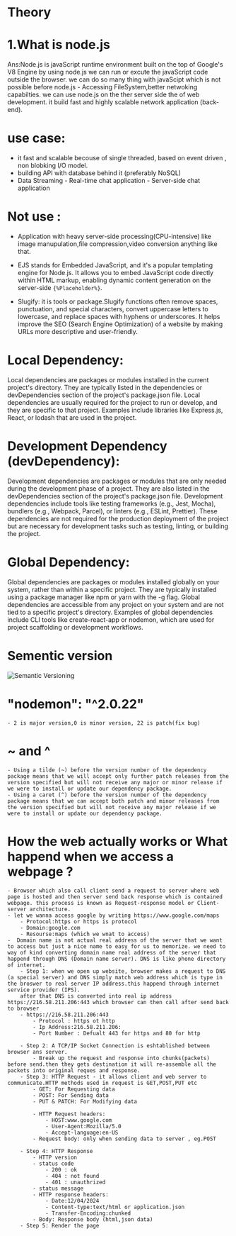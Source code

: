 # Theory

# 1.What is node.js

Ans:Node.js is javaScript runtime environment built on the top of Google's V8 Engine by using node.js we can run or excute the javaScript code outside the browser.
we can do so many thing with javaScipt which is not possible before node.js - Accessing FileSystem,better netwoking capabilties.
we can use node.js on the ther server side the of web development. it build fast and highly scalable network application (back-end).

# use case:

- it fast and scalable becouse of single threaded, based on event driven , non blobking I/O model.
- building API with database behind it (preferably NoSQL)
- Data Streaming - Real-time chat application - Server-side chat application

# Not use :

- Application with heavy server-side processing(CPU-intensive) like image manupulation,file compression,video conversion anything like that.

- EJS stands for Embedded JavaScript, and it's a popular templating engine for Node.js. It allows you to embed JavaScript code directly within HTML markup, enabling dynamic content generation on the server-side `{%Placeholder%}`.

- Slugify: it is tools or package.Slugify functions often remove spaces, punctuation, and special characters, convert uppercase letters to lowercase, and replace spaces with hyphens or underscores. It helps improve the SEO (Search Engine Optimization) of a website by making URLs more descriptive and user-friendly.

# Local Dependency:

Local dependencies are packages or modules installed in the current project's directory.
They are typically listed in the dependencies or devDependencies section of the project's package.json file.
Local dependencies are usually required for the project to run or develop, and they are specific to that project.
Examples include libraries like Express.js, React, or lodash that are used in the project.

# Development Dependency (devDependency):

Development dependencies are packages or modules that are only needed during the development phase of a project.
They are also listed in the devDependencies section of the project's package.json file.
Development dependencies include tools like testing frameworks (e.g., Jest, Mocha), bundlers (e.g., Webpack, Parcel), or linters (e.g., ESLint, Prettier).
These dependencies are not required for the production deployment of the project but are necessary for development tasks such as testing, linting, or building the project.

# Global Dependency:

Global dependencies are packages or modules installed globally on your system, rather than within a specific project.
They are typically installed using a package manager like npm or yarn with the -g flag.
Global dependencies are accessible from any project on your system and are not tied to a specific project's directory.
Examples of global dependencies include CLI tools like create-react-app or nodemon, which are used for project scaffolding or development workflows.

# Sementic version

![Semantic Versioning](https://codeforgeek.com/wp-content/uploads/2023/03/major-minor-patch-semantic-versioning.jpg)

# "nodemon": "^2.0.22"

    - 2 is major version,0 is minor version, 22 is patch(fix bug)

# ~ and ^

    - Using a tilde (~) before the version number of the dependency package means that we will accept only further patch releases from the version specified but will not receive any major or minor release if we were to install or update our dependency package.
    - Using a caret (^) before the version number of the dependency package means that we can accept both patch and minor releases from the version specified but will not receive any major release if we were to install or update our dependency package.

# How the web actually works or What happend when we access a webpage ?
    - Browser which also call client send a request to server where web page is hosted and then server send back response which is contained webpage. this process is known as Request-response model or Client-server architecture.
    - let we wanna access google by writing https://www.google.com/maps
        - Protocol:https or https is protocol
        - Domain:google.com
        - Resourse:maps (which we wnat to access)
    -  Domain name is not actual real address of the server that we want to access but just a nice name to easy for us to memorize. we need to way of kind converting domain name real address of the server that happend through DNS (Domain name server). DNS is like phone directory of internet.
        - Step 1: when we open up website, browser makes a request to DNS (a special server) and DNS simply match web address which is type in the broswer to real server IP address.this happend through internet service provider (IPS).
        after that DNS is converted into real ip address https://216.58.211.206:443 which browser can then call after send back to browser
        - https://216.58.211.206:443
            - Protocol : https ot http
            - Ip Address:216.58.211.206:
            - Port Number : Defualt 443 for https and 80 for http
        
        - Step 2: A TCP/IP Socket Connection is eshtablished between browser ans server.
            - Break up the request and response into chunks(packets) before send.then they gets destination it will re-assemble all the packets into original reques and response. 
        - Step 3: HTTP Request - it allows client and web server to communicate.HTTP methods used in request is GET,POST,PUT etc
            - GET: For Requesting data
            - POST: For Sending data
            - PUT & PATCH: For Modifying data

            - HTTP Request headers:
                - HOST:www.google.com
                - User-Agent:Mozilla/5.0
                - Accept-language:en-US
            - Request body: only when sending data to server , eg.POST

        - Step 4: HTTP Response
            - HTTP version 
            - status code
                - 200 : ok
                - 404 : not found
                - 401 : unauthrized
            - status message
            - HTTP response headers:
                - Date:12/04/2024
                - Content-type:text/html or application.json
                - Transfer-Encoding:chunked
            - Body: Response body (html,json data)
        - Step 5: Render the page

